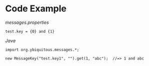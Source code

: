 Code Example
============

_messages.properties_

    test.key = {0} and {1}

_Java_

    import org.ybiquitous.messages.*;

    new MessageKey("test.key1", "").get(1, "abc");  //=> 1 and abc

